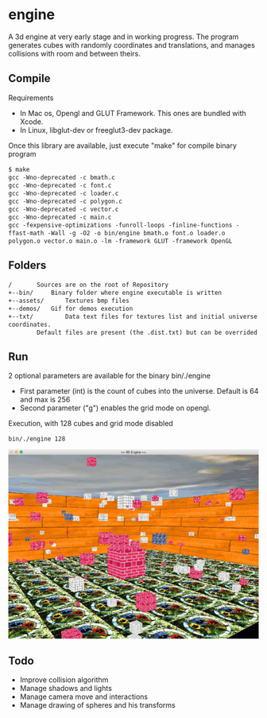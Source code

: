 # engine

A 3d engine at very early stage and in working progress. 
The program generates cubes with randomly coordinates and translations,
and manages collisions with room and between theirs.

## Compile

Requirements
- In Mac os, Opengl and GLUT Framework. This ones are bundled with Xcode.
- In Linux, libglut-dev or freeglut3-dev package.

Once this library are available, just execute "make" for compile binary program
```
$ make
gcc -Wno-deprecated -c bmath.c
gcc -Wno-deprecated -c font.c
gcc -Wno-deprecated -c loader.c
gcc -Wno-deprecated -c polygon.c
gcc -Wno-deprecated -c vector.c
gcc -Wno-deprecated -c main.c
gcc -fexpensive-optimizations -funroll-loops -finline-functions -ffast-math -Wall -g -O2 -o bin/engine bmath.o font.o loader.o polygon.o vector.o main.o -lm -framework GLUT -framework OpenGL
```

## Folders
```
/		Sources are on the root of Repository
+--bin/		Binary folder where engine executable is written
+--assets/      Textures bmp files
+--demos/	Gif for demos execution
+--txt/      	Data text files for textures list and initial universe coordinates.
		Default files are present (the .dist.txt) but can be overrided
```

## Run

2 optional parameters are available for the binary bin/./engine
- First parameter (int) is the count of cubes into the universe. Default is 64 and max is 256
- Second parameter ("g") enables the grid mode on opengl.

Execution, with 128 cubes and grid mode disabled
```
bin/./engine 128
```
![Engine](demos/engine.gif?raw=true)


## Todo

- Improve collision algorithm
- Manage shadows and lights
- Manage camera move and interactions
- Manage drawing of spheres and his transforms
